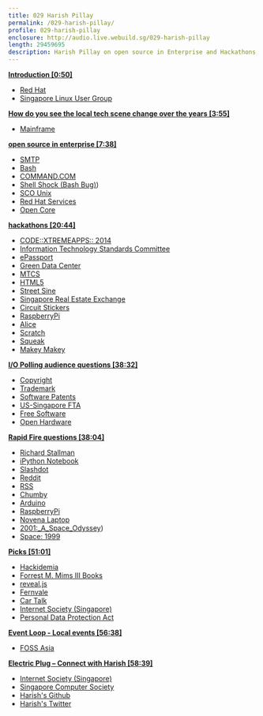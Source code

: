 ```yaml
---
title: 029 Harish Pillay
permalink: /029-harish-pillay/
profile: 029-harish-pillay
enclosure: http://audio.live.webuild.sg/029-harish-pillay
length: 29459695
description: Harish Pillay on open source in Enterprise and Hackathons.
---
```


**[Introduction [0:50]](#t=0:50)**

- [Red Hat](https://www.redhat.com/en/global/singapore)
- [Singapore Linux User Group](http://www.meetup.com/sg-linux/)

**[How do you see the local tech scene change over the years [3:55]](#t=3:55)**

- [Mainframe](http://en.wikipedia.org/wiki/Mainframe_computer)

**[open source in enterprise [7:38]](#t=7:38)**

- [SMTP](http://en.wikipedia.org/wiki/Simple_Mail_Transfer_Protocol)
- [Bash](http://en.wikipedia.org/wiki/Bash_%28Unix_shell%29)
- [COMMAND.COM](http://en.wikipedia.org/wiki/COMMAND.COM)
- [Shell Shock (Bash Bug)](http://en.wikipedia.org/wiki/Shellshock_\(software_bug))
- [SCO Unix](http://en.wikipedia.org/wiki/SCO_OpenServer)
- [Red Hat Services](http://www.redhat.com/en/services)
- [Open Core](http://en.wikipedia.org/wiki/Open_core)

**[hackathons [20:44]](#t=29:28)**

- [CODE::XTREMEAPPS:: 2014](http://www.itsc.org.sg/code-xtremeapps-competition)
- [ Information Technology Standards Committee](http://www.itsc.org.sg/)
- [ePassport](http://en.wikipedia.org/wiki/Biometric_passport)
- [Green Data Center](http://www.ida.gov.sg/Infocomm-Landscape/ICT-Standards-and-Framework/Green-Data-Centre-Standard)
- [MTCS](http://www.ida.gov.sg/Collaboration-and-Initiatives/Initiatives/Store/MTCS-Certification-Scheme)
- [HTML5](http://en.wikipedia.org/wiki/HTML5)
- [Street Sine](http://www.streetsine.com/)
- [Singapore Real Estate Exchange](http://srx.com.sg/)
- [Circuit Stickers](http://chibitronics.com/)
- [RaspberryPi](http://www.raspberrypi.org/)
- [Alice](http://www.alice.org/index.php)
- [Scratch](http://scratch.mit.edu/)
- [Squeak](http://en.wikipedia.org/wiki/Squeak)
- [Makey Makey](http://makeymakey.com/)

**[I/O Polling audience questions [38:32]](#t=38:32)**

- [Copyright](http://en.wikipedia.org/wiki/Copyright)
- [Trademark](http://en.wikipedia.org/wiki/Trademark)
- [Software Patents](http://en.wikipedia.org/wiki/Software_patent)
- [US-Singapore FTA](http://en.wikipedia.org/wiki/Singapore%E2%80%93United_States_Free_Trade_Agreement)
- [Free Software](http://en.wikipedia.org/wiki/Free_software)
- [Open Hardware](http://en.wikipedia.org/wiki/Open-source_hardware)

**[Rapid Fire questions [38:04]](#t=38:04)**

- [Richard Stallman](http://en.wikipedia.org/wiki/Richard_Stallman)
- [iPython Notebook](http://ipython.org/notebook.html)
- [Slashdot](http://slashdot.org/)
- [Reddit](http://reddit.com)
- [RSS](http://en.wikipedia.org/wiki/RSS)
- [Chumby](http://www.chumby.com/)
- [Arduino](http://www.arduino.cc/)
- [RaspberryPi](http://www.raspberrypi.org/)
- [Novena Laptop](http://www.kosagi.com/w/index.php?title=Novena_Main_Page)
- [2001:_A_Space_Odyssey](http://en.wikipedia.org/wiki/2001:_A_Space_Odyssey_\(film))
- [Space: 1999](http://en.wikipedia.org/wiki/Space:_1999)

**[Picks [51:01]](#t=51:01)**

- [Hackidemia](http://www.hackidemia.com/)
- [Forrest M. Mims III Books](http://www.amazon.com/Forrest-M.-Mims-III/e/B003UGHJVE)
- [reveal.js](https://github.com/hakimel/reveal.js)
- [Fernvale](http://www.bunniestudios.com/blog/?p=4297)
- [Car Talk](http://en.wikipedia.org/wiki/Car_Talk)
- [Internet Society (Singapore)](http://isoc.sg/)
- [Personal Data Protection Act](https://www.pdpc.gov.sg/legislation-and-guidelines/overview)

**[Event Loop - Local events [56:38]](#t=56:38)**

- [FOSS Asia](http://fossasia.org/)

**[Electric Plug  – Connect with Harish [58:39]](#t=58:39)**

- [Internet Society (Singapore)](http://isoc.sg/)
- [Singapore Computer Society](http://www.scs.org.sg)
- [Harish's Github](https://github.com/harishpillay)
- [Harish's Twitter](http://twitter.com/harishpillay)

